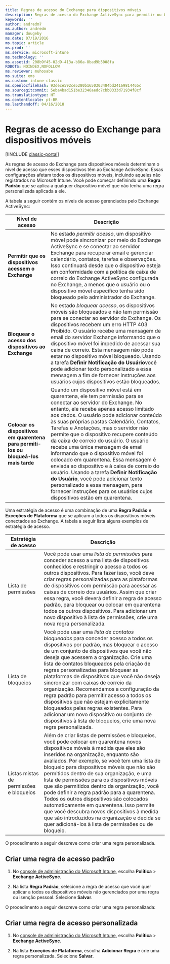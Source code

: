 ```yaml
---
title: Regras de acesso do Exchange para dispositivos móveis
description: Regras de acesso do Exchange ActiveSync para permitir ou bloquear conexões de dispositivo com o EAS
keywords: ''
author: andredm7
ms.author: andredm
manager: dougeby
ms.date: 07/19/2016
ms.topic: article
ms.prod: ''
ms.service: microsoft-intune
ms.technology: ''
ms.assetid: 208b9f45-02d9-413a-b86a-8bad9b5008fa
ROBOTS: NOINDEX,NOFOLLOW
ms.reviewer: muhosabe
ms.suite: ems
ms.custom: intune-classic
ms.openlocfilehash: 93dece592ce5280b1650303484bd24169814465c
ms.sourcegitcommit: 5eba4bad151be32346aedc7cbb0333d71934f8cf
ms.translationtype: HT
ms.contentlocale: pt-BR
ms.lasthandoff: 04/16/2018
---
```

# <a name="exchange-access-rules-for-mobile-devices"></a>Regras de acesso do Exchange para dispositivos móveis

[!INCLUDE [classic-portal](../includes/classic-portal.md)]

As regras de acesso do Exchange para dispositivos móveis determinam o nível de acesso que esses dispositivos têm ao Exchange ActiveSync. Essas configurações afetam todos os dispositivos móveis, incluindo aqueles não registrados no Microsoft Intune. Você pode começar definindo uma **Regra Padrão** que se aplica a qualquer dispositivo móvel que não tenha uma regra personalizada aplicada a ele.

A tabela a seguir contém os níveis de acesso gerenciados pelo Exchange ActiveSync:

|Nível de acesso|Descrição|
|----------------|---------------|
|**Permitir que os dispositivos acessem o Exchange**|No estado *permitir acesso*, um dispositivo móvel pode sincronizar por meio do Exchange ActiveSync e se conectar ao servidor Exchange para recuperar email e gerenciar calendário, contatos, tarefas e observações. Isso continuará desde que o dispositivo esteja em conformidade com a política de caixa de correio do Exchange ActiveSync configurada no Exchange, a menos que o usuário ou o dispositivo móvel específico tenha sido bloqueado pelo administrador do Exchange.|
|**Bloquear o acesso dos dispositivos ao Exchange**|No estado *bloquear acesso*, os dispositivos móveis são bloqueados e não tem permissão para se conectar ao servidor do Exchange. Os dispositivos recebem um erro HTTP 403 Proibido. O usuário recebe uma mensagem de email do servidor Exchange informando que o dispositivo móvel foi impedido de acessar sua caixa de correio. Esta mensagem não pode estar no dispositivo móvel bloqueado. Usando a tarefa **Definir Notificação do Usuário**você pode adicionar texto personalizado a essa mensagem a fim de fornecer instruções aos usuários cujos dispositivos estão bloqueados. |
|**Colocar os dispositivos em quarentena para permiti-los ou bloqueá-los mais tarde**|Quando um dispositivo móvel está em quarentena, ele tem permissão para se conectar ao servidor do Exchange. No entanto, ele recebe apenas acesso limitado aos dados. O usuário pode adicionar conteúdo às suas próprias pastas Calendário, Contatos, Tarefas e Anotações, mas o servidor não permite que o dispositivo recupere conteúdo da caixa de correio do usuário. O usuário recebe uma única mensagem de email informando que o dispositivo móvel foi colocado em quarentena. Essa mensagem é enviada ao dispositivo e à caixa de correio do usuário. Usando a tarefa **Definir Notificação do Usuário**, você pode adicionar texto personalizado a essa mensagem, para fornecer instruções para os usuários cujos dispositivos estão em quarentena.|

Uma estratégia de acesso é uma combinação de uma **Regra Padrão** e **Exceções de Plataforma** que se aplicam a todos os dispositivos móveis conectados ao Exchange. A tabela a seguir lista alguns exemplos de estratégia de acesso.


|    Estratégia de acesso    |                                                                                                                                                                                                                                                                                       Descrição                                                                                                                                                                                                                                                                                        |
|-----------------------|------------------------------------------------------------------------------------------------------------------------------------------------------------------------------------------------------------------------------------------------------------------------------------------------------------------------------------------------------------------------------------------------------------------------------------------------------------------------------------------------------------------------------------------------------------------------------------------|
|      Lista de permissões       |                                                                                  Você pode usar uma <em>lista de permissões</em> para conceder acesso a uma lista de dispositivos conhecidos e restringir o acesso a todos os outros dispositivos. Para fazer isso, você deve criar regras personalizadas para as plataformas de dispositivos com permissão para acessar as caixas de correio dos usuários. Assim que criar essa regra, você deverá definir a regra de acesso padrão, para bloquear ou colocar em quarentena todos os outros dispositivos. Para adicionar um novo dispositivo à lista de permissões, crie uma nova regra personalizada.                                                                                  |
|      Lista de bloqueios       |                              Você pode usar uma <em>lista de contatos bloqueados</em> para conceder acesso a todos os dispositivos por padrão, mas bloquear o acesso de um conjunto de dispositivos que você não deseja que acessem a organização. Crie uma lista de contatos bloqueados pela criação de regras personalizadas para bloquear as plataformas de dispositivos que você não deseja sincronizar com caixas de correio da organização. Recomendamos a configuração da regra padrão para permitir acesso a todos os dispositivos que não estejam explicitamente bloqueados pelas regras existentes. Para adicionar um novo dispositivo ou conjunto de dispositivos à lista de bloqueios, crie uma nova regra personalizada.                               |
| Listas mistas de permissões e bloqueios | Além de criar listas de permissões e bloqueios, você pode colocar em quarentena novos dispositivos móveis à medida que eles são inseridos na organização, enquanto são avaliados. Por exemplo, se você tem uma lista de bloqueio para dispositivos móveis que não são permitidos dentro de sua organização, e uma lista de permissões para os dispositivos móveis que são permitidos dentro da organização, você pode definir a regra padrão para a quarentena. Todos os outros dispositivos são colocados automaticamente em quarentena. Isso permite que você descubra novos dispositivos à medida que são introduzidos na organização e decida se quer adicioná-los à lista de permissões ou de bloqueio. |

O procedimento a seguir descreve como criar uma regra personalizada.

## <a name="create-a-default-access-rule"></a>Criar uma regra de acesso padrão

1.  No [console de administração do Microsoft Intune](https://manage.microsoft.com), escolha **Política** &gt; **Exchange ActiveSync**.

2.  Na lista **Regra Padrão**, selecione a regra de acesso que você quer aplicar a todos os dispositivos móveis não gerenciados por uma regra ou isenção pessoal. Selecione **Salvar**.

O procedimento a seguir descreve como criar uma regra personalizada:

## <a name="create-a-custom-access-rule"></a>Criar uma regra de acesso personalizada

1. No [console de administração do Microsoft Intune](https://manage.microsoft.com), escolha **Política** &gt; **Exchange ActiveSync**.

2.  Na lista **Exceções de Plataforma**, escolha **Adicionar Regra** e crie uma regra personalizada. Selecione **Salvar**.
